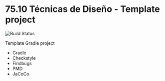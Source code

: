 # 75.10 Técnicas de Diseño - Template project
 ![Build Status](https://travis-ci.org/NahueSosa/template.svg?branch=master) 

Template Gradle project

* Gradle
* Checkstyle
* Findbugs
* PMD
* JaCoCo

